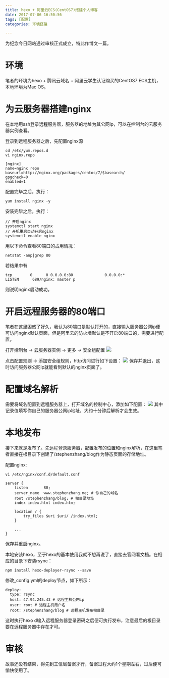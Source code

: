 ```yaml
---
title: hexo + 阿里云ECS(CentOS7)搭建个人博客
date: 2017-07-06 16:50:56
tags: [配置]
categories: 环境搭建

---
```

为纪念今日网站通过审核正式成立，特此作博文一篇。
# 环境
笔者的环境为hexo + 腾讯云域名 + 阿里云学生认证购买的CentOS7 ECS主机，本地环境为Mac OS。
# 为云服务器搭建nginx
在本地用ssh登录远程服务器，服务器的地址为其公网ip，可以在控制台的云服务器实例查看。

登录到远程服务器之后，先配置nginx源

	cd /etc/yum.repos.d
	vi nginx.repo
	
	[nginx]
	name=nginx repo
	baseurl=http://nginx.org/packages/centos/7/$basearch/
	gpgcheck=0
	enabled=1

配置完毕之后，执行：

	yum install nginx -y
安装完毕之后，执行：

	// 开启nginx
	systemctl start nginx
	// 开机重启自动开启nginx
	systemctl enable nginx
用以下命令查看80端口的占用情况：

	netstat -anp|grep 80
若结果中有

	tcp        0      0 0.0.0.0:80              0.0.0.0:*               LISTEN      689/nginx: master p
则说明nginx启动成功。
# 开启远程服务器的80端口
笔者在这里困惑了好久，我认为80端口是默认打开的，直接输入服务器公网ip便可访问nginx默认页面，但是阿里云的防火墙默认是不开启80端口的，需要进行配置。

打开控制台 -> 云服务器实例 -> 更多 -> 安全组配置
![](http://ok34fi9ya.bkt.clouddn.com/%E5%B1%8F%E5%B9%95%E5%BF%AB%E7%85%A7%202017-07-06%20%E4%B8%8B%E5%8D%885.26.06.png)

点击配置规则 -> 添加安全组规则，http访问进行如下设置：
![](http://ok34fi9ya.bkt.clouddn.com/%E5%B1%8F%E5%B9%95%E5%BF%AB%E7%85%A7%202017-07-06%20%E4%B8%8B%E5%8D%885.30.05.png)
保存并退出，这时访问服务器公网ip就能看到默认的nginx页面了。
# 配置域名解析
需要将域名配置到远程服务器上，打开域名的控制中心，添加如下配置：
![](http://ok34fi9ya.bkt.clouddn.com/%E5%B1%8F%E5%B9%95%E5%BF%AB%E7%85%A7%202017-07-06%20%E4%B8%8B%E5%8D%885.33.53.png)
其中记录值填写你自己的服务器公网ip地址，大约十分钟后解析才会生效。
# 本地发布
接下来就是发布了。先远程登录服务器，配置发布的位置和nginx解析，在这里笔者直接在根目录下创建了/stephenzhang/blog作为静态页面的存储地址。

配置nginx:

	vi /etc/nginx/conf.d/default.conf
	
	server {
	    listen       80;
	    server_name  www.stephenzhang.me; # 你自己的域名
	    root /stephenzhang/blog; # 根目录地址
	    index index.html index.htm;
	
	    location / {
	        try_files $uri $uri/ /index.html;
	    }
	    
	    ...
    }
保存并重启nginx。

本地安装hexo，至于hexo的基本使用我就不想再说了，直接去官网看文档。在相应的目录下安装rsync：

	npm install hexo-deployer-rsync --save
修改_config.yml的deploy节点，如下所示：

	deploy:
	  type: rsync
	  host: 47.94.245.43 # 远程主机公网ip
	  user: root # 远程主机用户名
	  root: /stephenzhang/blog # 远程主机发布根目录
这时执行hexo d输入远程服务器登录密码之后便可执行发布，注意最后的根目录要在远程服务器中存在才可。

# 审核
故事还没有结束，得先到工信局备案才行，备案过程大约1个星期左右，过后便可愉快使用了。
	
